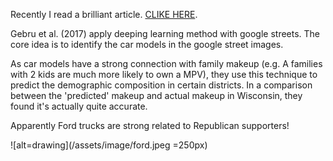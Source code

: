 Recently I read a brilliant article. [CLIKE HERE](https://arxiv.org/abs/1702.06683).

Gebru et al. (2017) apply deeping learning method with google streets. The core idea is to identify the car models in the google street images.

As car models have a strong connection with family makeup (e.g. A families with 2 kids are much more likely to own a MPV), they use this technique
to predict the demographic composition in certain districts. In a comparison between the 'predicted' makeup and actual makeup in Wisconsin, they found
it's actually quite accurate.


Apparently Ford trucks are strong related to Republican supporters!

![alt=drawing](/assets/image/ford.jpeg =250px)


